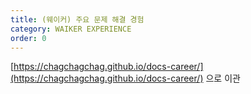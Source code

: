 ```yaml
---
title: (웨이커) 주요 문제 해결 경험
category: WAIKER EXPERIENCE
order: 0
---
```



[https://chagchagchag.github.io/docs-career/](https://chagchagchag.github.io/docs-career/) 으로 이관

